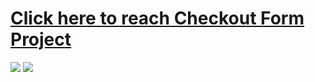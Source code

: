 # [Click here to reach Checkout Form Project](https://musatirgithub.github.io/CheckoutForm/)
![](https://musatirgithub.github.io/CheckoutForm/CheckoutForm1.jpg)
![](https://musatirgithub.github.io/CheckoutForm/CheckoutForm2.jpg)
